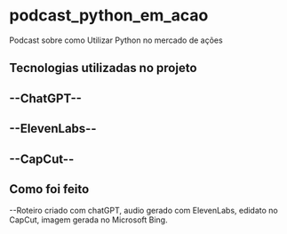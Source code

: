 # podcast_python_em_acao
Podcast sobre como Utilizar Python no mercado de ações

Tecnologias utilizadas no projeto 
-----------

--ChatGPT--
-----------
--ElevenLabs--
------------
--CapCut--
-----------



Como foi feito 
----------------

--Roteiro criado com chatGPT, audio gerado com ElevenLabs, edidato no CapCut, imagem gerada no Microsoft Bing.
